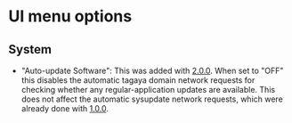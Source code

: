 # UI menu options

## System

  - "Auto-update Software": This was added with
    [2.0.0](2.0.0.md "wikilink"). When set to "OFF" this disables the
    automatic tagaya domain network requests for checking whether any
    regular-application updates are available. This does not affect the
    automatic sysupdate network requests, which were already done with
    [1.0.0](1.0.0.md "wikilink").
